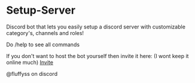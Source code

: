 # Setup-Server
Discord bot that lets you easily setup a discord server with customizable category's, channels and roles!

Do /help to see all commands

If you don't want to host the bot yourself then invite it here:   (I wont keep it online much)
[Invite](https://discord.com/api/oauth2/authorize?client_id=1193657388776034455&permissions=8&scope=bot)

@fluffyss on discord
